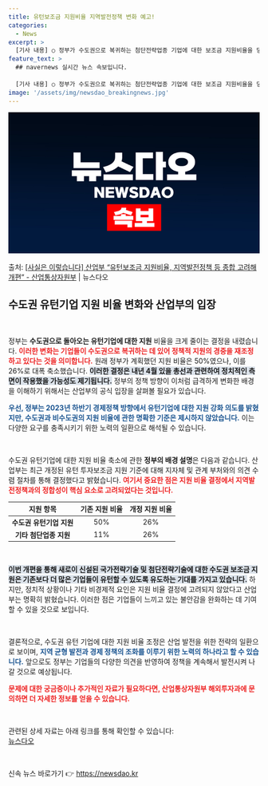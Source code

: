 ```yaml
---
title: 유턴보조금 지원비율 지역발전정책 변화 예고!
categories:
  - News
excerpt: >
  [기사 내용] ○ 정부가 수도권으로 복귀하는 첨단전략업종 기업에 대한 보조금 지원비율을 당초 계획인 50%에…
feature_text: >
  ## navernews 실시간 뉴스 속보입니다.

  [기사 내용] ○ 정부가 수도권으로 복귀하는 첨단전략업종 기업에 대한 보조금 지원비율을 당초 계획인 50%에…
image: '/assets/img/newsdao_breakingnews.jpg'
---
```


![뉴스다오 속보](/assets/img/newsdao_breakingnews.jpg)

<p>출처: <a href="https://newsdao.kr/2726" rel="dofollow">[사실은 이렇습니다] 산업부 “유턴보조금 지원비율, 지역발전정책 등 종합 고려해  개편” - 산업통상자원부</a> | 뉴스다오</p>

<h2 data-ke-size="size26">수도권 유턴기업 지원 비율 변화와 산업부의 입장</h2>

<p data-ke-size="size16">&nbsp;</p>

정부는 **수도권으로 돌아오는 유턴기업에 대한 지원** 비율을 크게 줄이는 결정을 내렸습니다. <b><span style="color: #ee2323;">이러한 변화는 기업들이 수도권으로 복귀하는 데 있어 정책적 지원의 경중을 재조정하고 있다는 것을 의미합니다.</span></b> 원래 정부가 계획했던 지원 비율은 50%였으나, 이를 26%로 대폭 축소했습니다. <b><span style="background-color: #21538527;">이러한 결정은 내년 4월 있을 총선과 관련하여 정치적인 측면이 작용했을 가능성도 제기됩니다.</span></b> 정부의 정책 방향이 이처럼 급격하게 변화한 배경을 이해하기 위해서는 산업부의 공식 입장을 살펴볼 필요가 있습니다. 

<b><span style="color: #1a5490;">우선, 정부는 2023년 하반기 경제정책 방향에서 유턴기업에 대한 지원 강화 의도를 밝혔지만, 수도권과 비수도권의 지원 비율에 관한 명확한 기준은 제시하지 않았습니다.</span></b> 이는 다양한 요구를 충족시키기 위한 노력의 일환으로 해석될 수 있습니다. 

<p data-ke-size="size16">&nbsp;</p>

수도권 유턴기업에 대한 지원 비율 축소에 관한 **정부의 배경 설명**은 다음과 같습니다. 산업부는 최근 개정된 유턴 투자보조금 지원 기준에 대해 지자체 및 관계 부처와의 의견 수렴 절차를 통해 결정했다고 밝혔습니다. <b><span style="color: #ee2323;">여기서 중요한 점은  지원 비율 결정에서 지역발전정책과의 정합성이 핵심 요소로 고려되었다는 것입니다.</span></b>

<div>
    <table>
        <thead>
            <tr>
                <th style="text-align: center;"><b>지원 항목</b></th>
                <th style="text-align: center;"><b>기존 지원 비율</b></th>
                <th style="text-align: center;"><b>개정 지원 비율</b></th>
            </tr>
        </thead>
        <tbody>
            <tr>
                <td style="text-align: center;"><b>수도권 유턴기업 지원</b></td>
                <td style="text-align: center;">50%</td>
                <td style="text-align: center;">26%</td>
            </tr>
            <tr>
                <td style="text-align: center;"><b>기타 첨단업종 지원</b></td>
                <td style="text-align: center;">11%</td>
                <td style="text-align: center;">26%</td>
            </tr>
        </tbody>
    </table>
</div>

<p data-ke-size="size16">&nbsp;</p>

<b><span style="background-color: #21538527;">이번 개편을 통해 새로이 신설된 국가전략기술 및 첨단전략기술에 대한 수도권 보조금 지원은 기존보다 더 많은 기업들이 유턴할 수 있도록 유도하는 기대를 가지고 있습니다.</span></b> 하지만, 정치적 상황이나 기타 비경제적 요인은 지원 비율 결정에 고려되지 않았다고 산업부는 명확히 밝혔습니다. 이러한 점은 기업들이 느끼고 있는 불안감을 완화하는 데 기여할 수 있을 것으로 보입니다.

<p data-ke-size="size16">&nbsp;</p>

결론적으로, 수도권 유턴 기업에 대한 지원 비율 조정은 산업 발전을 위한 전략의 일환으로 보이며, <b><span style="color: #1a5490;">지역 균형 발전과 경제 정책의 조화를 이루기 위한 노력의 하나라고 할 수 있습니다.</span></b> 앞으로도 정부는 기업들의 다양한 의견을 반영하여 정책을 계속해서 발전시켜 나갈 것으로 예상됩니다. 

<b><span style="color: #ee2323;">문제에 대한 궁금증이나 추가적인 자료가 필요하다면, 산업통상자원부 해외투자과에 문의하면 더 자세한 정보를 얻을 수 있습니다.</span></b> 

<p data-ke-size="size16">&nbsp;</p> 

관련된 상세 자료는 아래 링크를 통해 확인할 수 있습니다: <br>
<a href="https://newsdao.kr/2726" target="_blank" rel="noopener">뉴스다오</a> 

<p data-ke-size="size16">&nbsp;</p> 

신속 뉴스 바로가기 👉 <a href="https://newsdao.kr" rel="dofollow">https://newsdao.kr</a>


